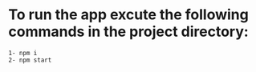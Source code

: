 # To run the app excute the following commands in the project directory: <br />
    1- npm i
    2- npm start
